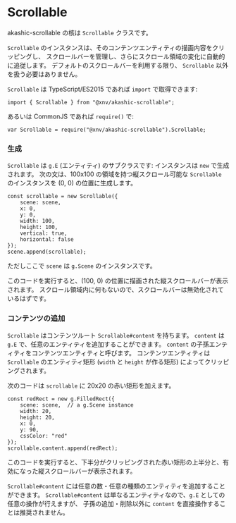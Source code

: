 # Scrollable

akashic-scrollable の核は `Scrollable` クラスです。

`Scrollable` のインスタンスは、そのコンテンツエンティティの描画内容をクリッピングし、
スクロールバーを管理し、さらにスクロール領域の変化に自動的に追従します。
デフォルトのスクロールバーを利用する限り、 `Scrollable` 以外を扱う必要はありません。

`Scrollable` は TypeScript/ES2015 であれば `import` で取得できます:

```
import { Scrollable } from "@xnv/akashic-scrollable";
```

あるいは CommonJS であれば `require()` で:

```
var Scrollable = require("@xnv/akashic-scrollable").Scrollable;
```

### 生成

`Scrollable` は `g.E` (エンティティ) のサブクラスです: インスタンスは `new` で生成されます。
次の文は、100x100 の領域を持つ縦スクロール可能な `Scrollable` のインスタンスを (0, 0) の位置に生成します。

```
const scrollable = new Scrollable({
	scene: scene,
	x: 0,
	y: 0,
	width: 100,
	height: 100,
	vertical: true,
	horizontal: false
});
scene.append(scrollable);
```

ただしここで `scene` は `g.Scene` のインスタンスです。

このコードを実行すると、(100, 0) の位置に描画された縦スクロールバーが表示されます。
スクロール領域内に何もないので、スクロールバーは無効化されているはずです。

### コンテンツの追加

`Scrollable` はコンテンツルート `Scrollable#content` を持ちます。
`content` は `g.E` で、任意のエンティティを追加することができます。
`content` の子孫エンティティをコンテンツエンティティと呼びます。
コンテンツエンティティは `Scrollable` のエンティティ矩形 (`width` と `height` が作る矩形) によってクリッピングされます。

次のコードは `scrollable` に 20x20 の赤い矩形を加えます。

```
const redRect = new g.FilledRect({
	scene: scene,  // a g.Scene instance
	width: 20,
	height: 20,
	x: 0,
	y: 90,
	cssColor: "red"
});
scrollable.content.append(redRect);
```

このコードを実行すると、下半分がクリッピングされた赤い矩形の上半分と、有効になった縦スクロールバーが表示されます。

`Scrollable#content` には任意の数・任意の種類のエンティティを追加することができます。
`Scrollable#content` は単なるエンティティなので、`g.E` としての任意の操作が行えますが、
子孫の追加・削除以外に `content` を直接操作することは推奨されません。
